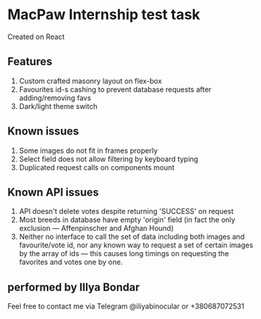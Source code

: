 # MacPaw Internship test task

Created on React

## Features

1. Custom crafted masonry layout on flex-box
2. Favourites id-s cashing to prevent database requests after adding/removing
   favs
3. Dark/light theme switch

## Known issues

1. Some images do not fit in frames properly
2. Select field does not allow filtering by keyboard typing
3. Duplicated request calls on components mount

## Known API issues

1. API doesn't delete votes despite returning 'SUCCESS' on request
2. Most breeds in database have empty 'origin' field (in fact the only exclusion
   — Affenpinscher and Afghan Hound)
3. Neither no interface to call the set of data including both images and
   favourite/vote id, nor any known way to request a set of certain images by
   the array of ids — this causes long timings on requesting the favorites and
   votes one by one.

## performed by Illya Bondar

Feel free to contact me via Telegram @iliyabinocular or +380687072531
